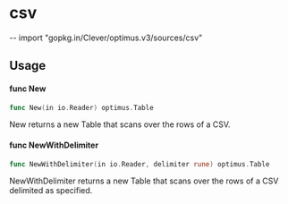 # csv
--
    import "gopkg.in/Clever/optimus.v3/sources/csv"


## Usage

#### func  New

```go
func New(in io.Reader) optimus.Table
```
New returns a new Table that scans over the rows of a CSV.

#### func  NewWithDelimiter

```go
func NewWithDelimiter(in io.Reader, delimiter rune) optimus.Table
```
NewWithDelimiter returns a new Table that scans over the rows of a CSV delimited
as specified.
